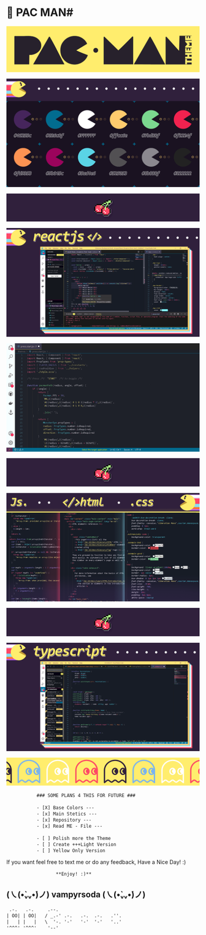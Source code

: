 # 🧪 PAC MAN#

![Image of Theme](images/i-game-title.png)

![Image of Theme](images/i-header.png)

![Image - Cherry](images/xxx-cherry.png)

![Image of Theme](images/ii-reactjs.png)

![Image of Theme](images/ii-reactjs-close.png)

![Image - Cherry](images/xxx-cherry.png)

![Image of Theme](images/iii-dom.png)

![Image - Cherry](images/xxx-cherry.png)

![Image of Theme](images/iv-typescript.png)



![Image of Ghost](images/xxx-ghost.png)




               ### SOME PLANS 4 THIS FOR FUTURE ###

               - [X] Base Colors ---
               - [x] Main Stetics ---
               - [x] Repository ---
               - [x] Read ME - File ---
               
               - [ ] Polish more the Theme
               - [ ] Create +++Light Version
               - [ ] Yellow Only Version 




If you want feel free to text me or do any feedback, Have a Nice Day!  :)


                      **Enjoy! :)**
##       (㇏(•̀ᵥᵥ•́)ノ) vampyrsoda (㇏(•̀ᵥᵥ•́)ノ)

     .-.   .-.     .--.
    | OO| | OO|   / _.-' .-.   .-.  .-.   .''.
    |   | |   |   \  '-. '-'   '-'  '-'   '..'
    '^^^' '^^^'    '--'
